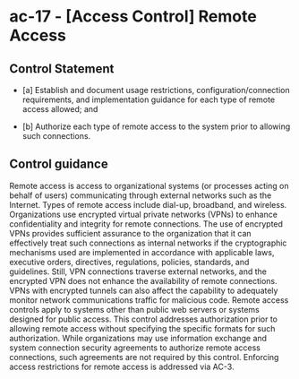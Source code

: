# ac-17 - \[Access Control\] Remote Access

## Control Statement

- \[a\] Establish and document usage restrictions, configuration/connection requirements, and implementation guidance for each type of remote access allowed; and

- \[b\] Authorize each type of remote access to the system prior to allowing such connections.

## Control guidance

Remote access is access to organizational systems (or processes acting on behalf of users) communicating through external networks such as the Internet. Types of remote access include dial-up, broadband, and wireless. Organizations use encrypted virtual private networks (VPNs) to enhance confidentiality and integrity for remote connections. The use of encrypted VPNs provides sufficient assurance to the organization that it can effectively treat such connections as internal networks if the cryptographic mechanisms used are implemented in accordance with applicable laws, executive orders, directives, regulations, policies, standards, and guidelines. Still, VPN connections traverse external networks, and the encrypted VPN does not enhance the availability of remote connections. VPNs with encrypted tunnels can also affect the capability to adequately monitor network communications traffic for malicious code. Remote access controls apply to systems other than public web servers or systems designed for public access. This control addresses authorization prior to allowing remote access without specifying the specific formats for such authorization. While organizations may use information exchange and system connection security agreements to authorize remote access connections, such agreements are not required by this control. Enforcing access restrictions for remote access is addressed via AC-3.
